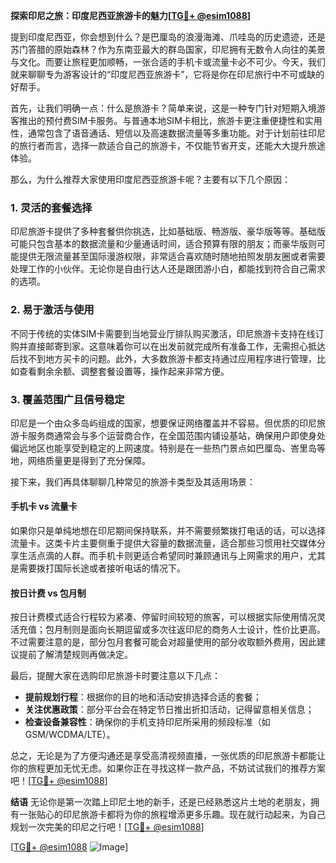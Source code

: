 **探索印尼之旅：印度尼西亚旅游卡的魅力[[TG💪+ @esim1088](https://t.me/s/esim1088)]**

提到印度尼西亚，你会想到什么？是巴厘岛的浪漫海滩、爪哇岛的历史遗迹，还是苏门答腊的原始森林？作为东南亚最大的群岛国家，印尼拥有无数令人向往的美景与文化。而要让旅程更加顺畅，一张合适的手机卡或流量卡必不可少。今天，我们就来聊聊专为游客设计的“印度尼西亚旅游卡”，它将是你在印尼旅行中不可或缺的好帮手。

首先，让我们明确一点：什么是旅游卡？简单来说，这是一种专门针对短期入境游客推出的预付费SIM卡服务。与普通本地SIM卡相比，旅游卡更注重便捷性和实用性，通常包含了语音通话、短信以及高速数据流量等多重功能。对于计划前往印尼的旅行者而言，选择一款适合自己的旅游卡，不仅能节省开支，还能大大提升旅途体验。

那么，为什么推荐大家使用印度尼西亚旅游卡呢？主要有以下几个原因：

### **1. 灵活的套餐选择**
印尼旅游卡提供了多种套餐供你挑选，比如基础版、畅游版、豪华版等等。基础版可能只包含基本的数据流量和少量通话时间，适合预算有限的朋友；而豪华版则可能提供无限流量甚至国际漫游权限，非常适合喜欢随时随地拍照发朋友圈或者需要处理工作的小伙伴。无论你是自由行达人还是跟团游小白，都能找到符合自己需求的选项。

### **2. 易于激活与使用**
不同于传统的实体SIM卡需要到当地营业厅排队购买激活，印尼旅游卡支持在线订购并直接邮寄到家。这意味着你可以在出发前就完成所有准备工作，无需担心抵达后找不到地方买卡的问题。此外，大多数旅游卡都支持通过应用程序进行管理，比如查看剩余余额、调整套餐设置等，操作起来非常方便。

### **3. 覆盖范围广且信号稳定**
印尼是一个由众多岛屿组成的国家，想要保证网络覆盖并不容易。但优质的印尼旅游卡服务商通常会与多个运营商合作，在全国范围内铺设基站，确保用户即使身处偏远地区也能享受到稳定的上网速度。特别是在一些热门景点如巴厘岛、峇里岛等地，网络质量更是得到了充分保障。

接下来，我们再具体聊聊几种常见的旅游卡类型及其适用场景：

#### **手机卡 vs 流量卡**
如果你只是单纯地想在印尼期间保持联系，并不需要频繁拨打电话的话，可以选择流量卡。这类卡片主要侧重于提供大容量的数据流量，适合那些习惯用社交媒体分享生活点滴的人群。而手机卡则更适合希望同时兼顾通讯与上网需求的用户，尤其是需要拨打国际长途或者接听电话的情况下。

#### **按日计费 vs 包月制**
按日计费模式适合行程较为紧凑、停留时间较短的旅客，可以根据实际使用情况灵活充值；包月制则是面向长期逗留或多次往返印尼的商务人士设计，性价比更高。不过需要注意的是，部分包月套餐可能会对超量使用的部分收取额外费用，因此建议提前了解清楚规则再做决定。

最后，提醒大家在选购印尼旅游卡时要注意以下几点：
- **提前规划行程**：根据你的目的地和活动安排选择合适的套餐；
- **关注优惠政策**：部分平台会在特定节日推出折扣活动，记得留意相关信息；
- **检查设备兼容性**：确保你的手机支持印尼所采用的频段标准（如GSM/WCDMA/LTE）。

总之，无论是为了方便沟通还是享受高清视频直播，一张优质的印尼旅游卡都能让你的旅程更加无忧无虑。如果你正在寻找这样一款产品，不妨试试我们的推荐方案吧！[[TG💪+ @esim1088](https://t.me/s/esim1088)]

**结语**
无论你是第一次踏上印尼土地的新手，还是已经熟悉这片土地的老朋友，拥有一张贴心的印尼旅游卡都将为你的旅程增添更多乐趣。现在就行动起来，为自己规划一次完美的印尼之行吧！[[TG💪+ @esim1088](https://t.me/s/esim1088)] 

[[TG💪+ @esim1088](https://t.me/s/esim1088) ![Image](https://i.postimg.cc/4NQfJmqS/Snipaste-2025-05-13-00-14-12.png)]